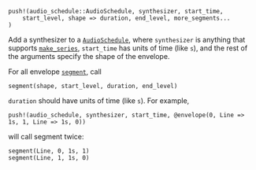 ```
push!(audio_schedule::AudioSchedule, synthesizer, start_time,
    start_level, shape => duration, end_level, more_segments...
)
```

Add a synthesizer to a [`AudioSchedule`](@ref), where `synthesizer` is anything that supports [`make_series`](@ref), `start_time` has units of time (like `s`), and the rest of the arguments specify the shape of the envelope.

For all envelope [`segment`](@ref), call

```
segment(shape, start_level, duration, end_level)
```

`duration` should have units of time (like `s`). For example,

```
push!(audio_schedule, synthesizer, start_time, @envelope(0, Line => 1s, 1, Line => 1s, 0))
```

will call segment twice:

```
segment(Line, 0, 1s, 1)
segment(Line, 1, 1s, 0)
```
